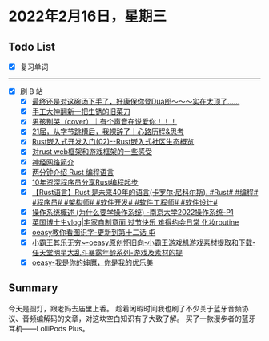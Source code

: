 # 2022年2月16日，星期三
## Todo List

- [x] 复习单词
--------
- [x] 刷 B 站
  - [x] [最终还是对这碗汤下手了，好康保你登Dua郎～～～实在太顶了……](https://b23.tv/fFHXpXU)
  - [x] [手工大神翻新一把生锈的旧菜刀](https://b23.tv/mULFJin)
  - [x] [男孩别哭（cover）｜有个声音在说爱你！！！](https://b23.tv/hlAEc0J)
  - [x] [21届，从字节跳槽后，我裸辞了｜心路历程&思考](https://b23.tv/tz8lMk6)
  - [x] [Rust嵌入式开发入门(02)--Rust嵌入式社区生态概览](https://b23.tv/RAAfnKy)
  - [x] [对rust web框架和游戏框架的一些感受](https://b23.tv/UDukWHE)
  - [x] [神经网络简介](https://b23.tv/8Futc5b)
  - [x] [两分钟介绍 Rust 编程语言](https://b23.tv/qSZLfJF)
  - [x] [10年资深程序员分享Rust编程起步](https://b23.tv/gWCIzCw)
  - [x] [【Rust语言】Rust 是未来40年的语言(卡罗尔·尼科尔斯). #Rust# #编程# #程序员# #架构师#  #软件开发# #软件工程师# #软件设计#](https://b23.tv/Y2DJh7F)
  - [x] [操作系统概述 (为什么要学操作系统) -南京大学2022操作系统-P1](https://b23.tv/o8xuct6)
  - [x] [英国博士生vlog|宅家自制意面 过节快乐 难得约会日常 化妆routine](https://b23.tv/n7Ty298)
  - [x] [oeasy教你看图识字-更新到第十二话 屯](https://b23.tv/VJ3Wj2G)
  - [x] [小霸王其乐无穷~-oeasy原创怀旧向-小霸王游戏机游戏素材提取和下载-任天堂明星大乱斗暴露年龄系列-游戏及素材的提](https://b23.tv/rCg5xMR)
  - [x] [oeasy-我是你的婶魔，你是我的优乐美](https://b23.tv/rRHwHIY)

## Summary

今天是圆灯，跟老妈去庙里上香。
趁着闲暇时间我也刷了不少关于蓝牙音频协议、音频编解码的文章，对这块空白知识有了大致了解。
买了一款漫步者的蓝牙耳机——LolliPods Plus。
